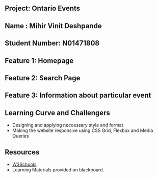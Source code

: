 ## Project: Ontario Events 
 
## Name : Mihir Vinit Deshpande

## Student Number: N01471808

## Feature 1: Homepage
## Feature 2: Search Page
## Feature 3: Information about particular event

## Learning Curve and Challengers
* Designing and applying neccessary style and format
* Making the website responsive using CSS Grid, Flexbox and Media Queries

## Resources
* [W3Schools](https://www.w3schools.com/)
* Learning Materials provided on blackboard.
